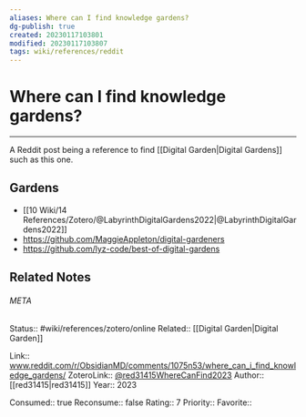 ```yaml
---
aliases: Where can I find knowledge gardens?
dg-publish: true
created: 20230117103801
modified: 20230117103807
tags: wiki/references/reddit 
---
```

# Where can I find knowledge gardens?
---
A Reddit post being a reference to find [[Digital Garden\|Digital Gardens]] such as this one.

## Gardens
- [[10 Wiki/14 References/Zotero/@LabyrinthDigitalGardens2022\|@LabyrinthDigitalGardens2022]]
- https://github.com/MaggieAppleton/digital-gardeners
- https://github.com/lyz-code/best-of-digital-gardens

## Related Notes




###### META
Status:: #wiki/references/zotero/online
Related:: [[Digital Garden\|Digital Garden]]

Link:: www.reddit.com/r/ObsidianMD/comments/1075n53/where_can_i_find_knowledge_gardens/
ZoteroLink:: [@red31415WhereCanFind2023](zotero://select/items/@red31415WhereCanFind2023)
Author:: [[red31415\|red31415]]
Year:: 2023

Consumed:: true
Reconsume:: false
Rating:: 7
Priority:: 
Favorite:: 